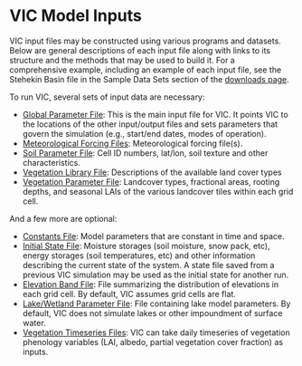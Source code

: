 # VIC Model Inputs

VIC input files may be constructed using various programs and datasets. Below are general descriptions of each input file along with links to its structure and the methods that may be used to build it. For a comprehensive example, including an example of each input file, see the Stehekin Basin file in the Sample Data Sets section of the [downloads page](../../../Datasets/Datasets.md).

To run VIC, several sets of input data are necessary:

*   [Global Parameter File](GlobalParam.md): This is the main input file for VIC. It points VIC to the locations of the other input/output files and sets parameters that govern the simulation (e.g., start/end dates, modes of operation).
*   [Meteorological Forcing Files](ForcingData.md): Meteorological forcing file(s).
*   [Soil Parameter File](SoilParam.md): Cell ID numbers, lat/lon, soil texture and other characteristics.
*   [Vegetation Library File](VegLib.md): Descriptions of the available land cover types
*   [Vegetation Parameter File](VegParam.md): Landcover types, fractional areas, rooting depths, and seasonal LAIs of the various landcover tiles within each grid cell.

And a few more are optional:

*   [Constants File](../../Constants.md): Model parameters that are constant in time and space.
*   [Initial State File](StateFile.md): Moisture storages (soil moisture, snow pack, etc), energy storages (soil temperatures, etc) and other information describing the current state of the system. A state file saved from a previous VIC simulation may be used as the initial state for another run.
*   [Elevation Band File](SnowBand.md): File summarizing the distribution of elevations in each grid cell. By default, VIC assumes grid cells are flat.
*   [Lake/Wetland Parameter File](LakeParam.md): File containing lake model parameters. By default, VIC does not simulate lakes or other impoundment of surface water.
*   [Vegetation Timeseries Files](ForcingData.md): VIC can take daily timeseries of vegetation phenology variables (LAI, albedo, partial vegetation cover fraction) as inputs.
